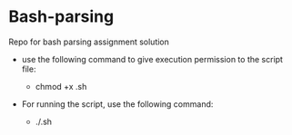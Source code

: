 # Bash-parsing
Repo for bash parsing assignment solution

- use the following command to give execution permission to the script file:
    - chmod +x <filename>.sh

- For running the script, use the following command:
   - ./<filename>.sh <logfilePath>
